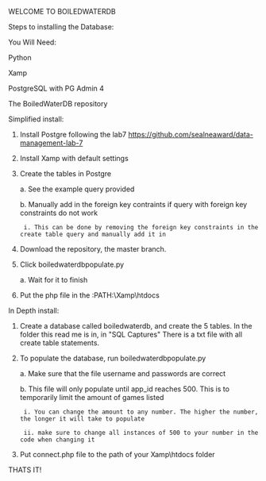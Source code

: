 WELCOME TO BOILEDWATERDB

Steps to installing the Database:

You Will Need: 

Python

Xamp

PostgreSQL with PG Admin 4

The BoiledWaterDB repository


Simplified install:
1. Install Postgre following the lab7 https://github.com/sealneaward/data-management-lab-7
2. Install Xamp with default settings
3. Create the tables in Postgre

	a. See the example query provided

	b. Manually add in the foreign key contraints if query with foreign key constraints do not work

		i. This can be done by removing the foreign key constraints in the create table query and manually add it in

4. Download the repository, the master branch.
5. Click boiledwaterdbpopulate.py

	a. Wait for it to finish

6. Put the php file in the :PATH:\Xamp\htdocs

In Depth install:
1. Create a database called boiledwaterdb, and create the 5 tables. In the folder this read me is in, in "SQL Captures" There is a txt file with all create table statements.
2. To populate the database, run boiledwaterdbpopulate.py

	a. Make sure that the file username and passwords are correct

	b. This file will only populate until app_id reaches 500. This is to temporarily limit the amount of games listed

		i. You can change the amount to any number. The higher the number, the longer it will take to populate

		ii. make sure to change all instances of 500 to your number in the code when changing it

3. Put connect.php file to the path of your Xamp\htdocs folder




THATS IT!








